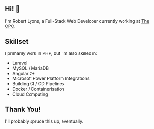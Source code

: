 ## Hi! 👋
I'm Robert Lyons, a Full-Stack Web Developer currently working at [The CPC](https://www.thecpc.ac.uk/).


## Skillset
I primarily work in PHP, but I'm also skilled in:
- Laravel
- MySQL / MariaDB
- Angular 2+
- Microsoft Power Platform Integrations
- Building CI / CD Pipelines
- Docker / Containerisation
- Cloud Computing

## Thank You!
I'll probably spruce this up, eventually.

<!--
**aSeriousDeveloper/aSeriousDeveloper** is a ✨ _special_ ✨ repository because its `README.md` (this file) appears on your GitHub profile.

Here are some ideas to get you started:

- 🔭 I’m currently working on ...
- 🌱 I’m currently learning ...
- 👯 I’m looking to collaborate on ...
- 🤔 I’m looking for help with ...
- 💬 Ask me about ...
- 📫 How to reach me: ...
- 😄 Pronouns: ...
- ⚡ Fun fact: ...
-->
